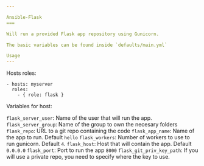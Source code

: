```yaml
---

Ansible-Flask
===

Will run a provided Flask app repository using Gunicorn.

The basic variables can be found inside `defaults/main.yml`

Usage
---
```


Hosts roles:

```
- hosts: myserver
  roles:
    - { role: flask }
```

Variables for host:


`flask_server_user`: Name of the user that will run the app.
`flask_server_group`: Name of the group to own the necesary folders
`flask_repo`: URL to a git repo containing the code
`flask_app_name`: Name of the app to run. Default `hello`
`flask_workers`: Number of workers to use to run gunicorn. Default `4`.
`flask_host`: Host that will contain the app. Default `0.0.0.0`
`flask_port`: Port to run the app `8000`
`flask_git_priv_key_path`: If you will use a private repo, you need to specify where the key to use.
